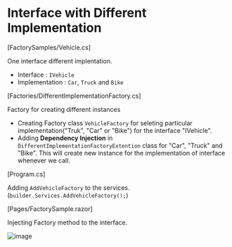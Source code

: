 # Interface with Different Implementation

[FactorySamples/Vehicle.cs]

One interface different implentation.
- Interface : ```IVehicle```
- Implementation : ```Car```, ```Truck``` and ```Bike```

[Factories/DifferentImplementationFactory.cs]

Factory for creating different instances
- Creating Factory class ```VehicleFactory``` for seleting particular implementation("Truk", "Car" or "Bike") for the interface "IVehicle".
- Adding **Dependency Injection** in ```DifferentImplementationFactoryExtention``` class for "Car", "Truck" and "Bike". This will create new instance for the implementation of interface whenever we call.

[Program.cs]

Adding ```AddVehicleFactory``` to the services. (```builder.Services.AddVehicleFactory();```)

[Pages/FactorySample.razor]

Injecting Factory method to the interface.

![image](https://user-images.githubusercontent.com/55933789/229767759-65b36472-87e5-4e24-8997-17f9b83f5282.png)
